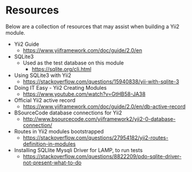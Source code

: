 # Resources

Below are a collection of resources that may assist when building a Yii2 module.

* Yii2 Guide
    * https://www.yiiframework.com/doc/guide/2.0/en
* SQLite3
    * Used as the test database on this module
        * https://sqlite.org/cli.html
* Using SQLite3 with Yii2
    * https://stackoverflow.com/questions/15940838/yii-with-sqlite-3
* Doing IT Easy - Yii2 Creating Modules
    * https://www.youtube.com/watch?v=GtHB58-JA38
* Official Yii2 active record
    * https://www.yiiframework.com/doc/guide/2.0/en/db-active-record
* BSourceCode database connections for Yii2
    * http://www.bsourcecode.com/yiiframework2/yii2-0-database-connection/
* Routes in Yii2 modules bootstrapped
    * https://stackoverflow.com/questions/27954182/yii2-routes-definition-in-modules
* Installing SQLlite Mysqli Driver for LAMP, to run tests
    * https://stackoverflow.com/questions/8822209/pdo-sqlite-driver-not-present-what-to-do